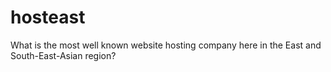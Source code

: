 # hosteast
What is the most well known website hosting company here in the East and South-East-Asian region?
